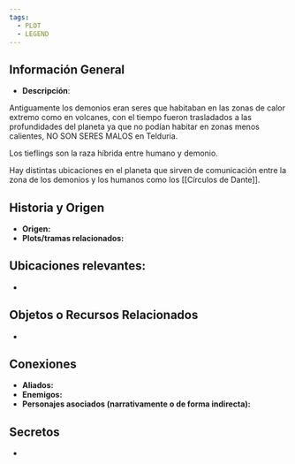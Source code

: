 ```yaml
---
tags:
  - PLOT
  - LEGEND
---
```

## Información General 
- **Descripción**: 

Antiguamente los demonios eran seres que habitaban en las zonas de calor extremo como en volcanes, con el tiempo fueron trasladados a las profundidades del planeta ya que no podían habitar en zonas menos calientes, NO SON SERES MALOS en Telduria.

Los tieflings son la raza híbrida entre humano y demonio.

Hay distintas ubicaciones en el planeta que sirven de comunicación entre la zona de los demonios y los humanos como los [[Círculos de Dante]].

## Historia y Origen 
- **Origen:** 
- **Plots/tramas relacionados:** 

## Ubicaciones relevantes:
- 

## Objetos o Recursos Relacionados 
- 

## Conexiones 
- **Aliados:** 
- **Enemigos:**
- **Personajes asociados (narrativamente o de forma indirecta):** 

## Secretos
- 